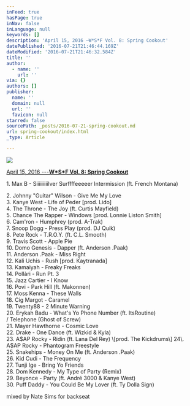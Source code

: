 ```yaml
---
inFeed: true
hasPage: true
inNav: false
inLanguage: null
keywords: []
description: 'April 15, 2016 —W*S*F Vol. 8: Spring Cookout'
datePublished: '2016-07-21T21:46:44.169Z'
dateModified: '2016-07-21T21:46:32.584Z'
title: ''
author:
  - name: ''
    url: ''
via: {}
authors: []
publisher:
  name: ''
  domain: null
  url: ''
  favicon: null
starred: false
sourcePath: _posts/2016-07-21-spring-cookout.md
url: spring-cookout/index.html
_type: Article

---
```

![](https://the-grid-user-content.s3-us-west-2.amazonaws.com/adfbef12-3e2d-4837-be00-ce79c553e60e.png)

[April 15, 2016 ---**W\*S\*F Vol. 8: Spring Cookout**][0]

1\. Max B - Siiiiiiiiilver Surffffeeeeer Intermission (ft. French Montana)
  
2\. Johnny "Guitar" Wilson - Give Me My Love  
3\. Kanye West - Life of Peder \[prod. Lido\]  
4\. The Throne - The Joy (ft. Curtis Mayfield)  
5\. Chance The Rapper - Windows \[prod. Lonnie Liston Smith\]  
6\. Cam'ron - Humphrey (prod. A-Trak)  
7\. Snoop Dogg - Press Play (prod. DJ Quik)  
8\. Pete Rock - T.R.O.Y. (ft. C.L. Smooth)  
9\. Travis Scott - Apple Pie  
10\. Domo Genesis - Dapper (ft. Anderson .Paak)  
11\. Anderson .Paak - Miss Right  
12\. Kali Uchis - Rush \[prod. Kaytranada\]  
13\. Kamaiyah - Freaky Freaks  
14\. Pollàri - Run Pt. 3  
15\. Jazz Cartier - I Know  
16\. Povi - Park Hill (ft. Makonnen)  
17\. Moss Kenna - These Walls  
18\. Cig Margot - Caramel  
19\. Twenty88 - 2 Minute Warning  
20\. Erykah Badu - What's Yo Phone Number (ft. ItsRoutine)  
/ Telephone (Ghost of Screw)  
21\. Mayer Hawthorne - Cosmic Love  
22\. Drake - One Dance (ft. Wizkid & Kyla)  
23\. A$AP Rocky - Ridin (ft. Lana Del Rey) \[prod. The Kickdrums\]  
24\. A$AP Rocky - Phantogram Freestyle  
25\. Snakehips - Money On Me (ft. Anderson .Paak)  
26\. Kid Cudi - The Frequency  
27\. Tunji Ige - Bring Yo Friends  
28\. Dom Kennedy - My Type of Party (Remix)  
29\. Beyonce - Party (ft. André 3000 & Kanye West)  
30\. Puff Daddy - You Could Be My Lover (ft. Ty Dolla Sign)

mixed by Nate Sims for backseat

[0]: https://www.dropbox.com/s/it6yodpzz44sl9c/08%20WSF%20Vol.%208_%20Spring%20Cookout.mp3?dl=0